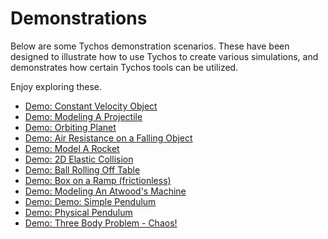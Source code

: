 # Demonstrations

Below are some Tychos demonstration scenarios. These have been designed to illustrate how to use Tychos to create various simulations, and demonstrates how certain Tychos tools can be utilized.

Enjoy exploring these.

* [Demo: Constant Velocity Object](https://tychos.org/scenarios/988)
* [Demo: Modeling A Projectile](https://tychos.org/scenarios/989)
* [Demo: Orbiting Planet](https://tychos.org/scenarios/632)
* [Demo: Air Resistance on a Falling Object](https://tychos.org/scenarios/631)
* [Demo: Model A Rocket](https://tychos.org/scenarios/5)
* [Demo: 2D Elastic Collision](https://tychos.org/scenarios/557)
* [Demo: Ball Rolling Off Table](https://tychos.org/scenarios/635)
* [Demo: Box on a Ramp \(frictionless\)](https://tychos.org/scenarios/555)
* [Demo: Modeling An Atwood's Machine](https://tychos.org/scenarios/990)
* [Demo: Demo: Simple Pendulum](https://tychos.org/scenarios/556)
* [Demo: Physical Pendulum](https://tychos.org/scenarios/628)
* [Demo: Three Body Problem - Chaos!](https://tychos.org/scenarios/633)



